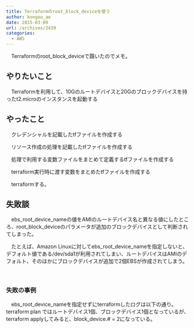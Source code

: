 ```yaml
---
title: Terraformのroot_block_deviceを使う
author: kongou_ae
date: 2015-03-09
url: /archives/2439
categories:
  - AWS
---
```

　Terraformのroot\_block\_deviceで躓いたのでメモ。

## やりたいこと

　Terraformを利用して、10Gのルートデバイスと20Gのブロックデバイスを持ったt2.microのインスタンスを起動する

## やったこと

　クレデンシャルを記載したtfファイルを作成する

<script src="https://gist.github.com/kongou-ae/a993635d9521162fe6b4.js"></script>

　リソース作成の処理を記載したtfファイルを作成する

<script src="https://gist.github.com/kongou-ae/ccb5844778b3d1880f11.js"></script>

　処理で利用する変数ファイルをまとめて定義するtfファイルを作成する

<script src="https://gist.github.com/kongou-ae/effeb26ef16f22c18386.js"></script>

　terraform実行時に渡す変数をまとめたtfファイルを作成する

<script src="https://gist.github.com/kongou-ae/4bbc36de4c64ea1c4fe0.js"></script>

　terraformする。

<script src="https://gist.github.com/kongou-ae/4b8f40fe3a91b6a288c1.js"></script>

## 失敗談

　ebs\_root\_device\_nameの値をAMIのルートデバイス名と異なる値にしたところ、root\_block_deviceのパラメータが追加のブロックデバイスとして判断されてしまった。

　たとえば、Amazon Linuxに対してebs\_root\_device_nameを指定しないと、デフォルト値である/dev/sda1が利用されてしまい、ルートデバイスはAMIのデフォルト、そのほかにブロックデバイスが追加で2個EBSが作成されてしまう。

　

### 失敗の事例

　ebs\_root\_device\_nameを指定せずにterraformしたログは以下の通り。terraform plan ではルートデバイス1個、ブロックデバイス1個となっているが、terraform applyしてみると、block\_device.# = 2になっている。

<script src="https://gist.github.com/kongou-ae/7ae35971fa5a2c8a17e0.js"></script>
